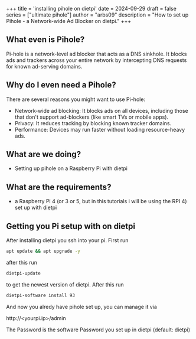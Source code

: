 +++
title = 'installing pihole on dietpi'
date = 2024-09-29
draft = false
series = ["ultimate pihole"]
author = "arbs09"
description = "How to set up  Pihole - a Network-wide Ad Blocker on dietpi."
+++

## What even is Pihole?

Pi-hole is a network-level ad blocker that acts as a DNS sinkhole. It blocks ads and trackers across your entire network by intercepting DNS requests for known ad-serving domains.

## Why do I even need a Pihole?

There are several reasons you might want to use Pi-hole:

- Network-wide ad blocking: It blocks ads on all devices, including those that don't support ad-blockers (like smart TVs or mobile apps).
- Privacy: It reduces tracking by blocking known tracker domains.
- Performance: Devices may run faster without loading resource-heavy ads.

## What are we doing?

- Setting up pihole on a Raspberry Pi with dietpi

## What are the requirements?

- a Raspberry Pi 4 (or 3 or 5, but in this tutorials i will be using the RPI 4) set up with dietpi

## Getting you Pi setup with on dietpi

After installing dietpi you ssh into your pi. First run 

```bash
apt update && apt upgrade -y
```

after this run

```bash
dietpi-update
```

to get the newest version of dietpi.
After this run

```bash
dietpi-software install 93
```

And now you alredy have pihole set up, you can manage it via 

http://<yourpi.ip>/admin

The Password is the software Password you set up in dietpi (default: dietpi)
